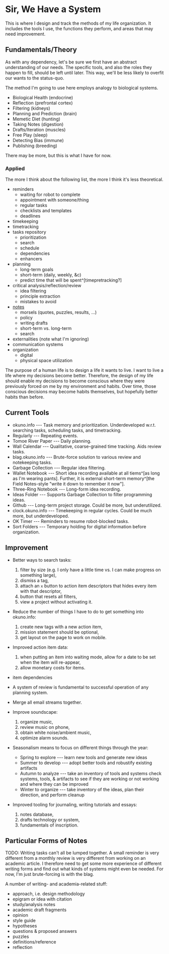 # Sir, We Have a System

This is where I design and track the methods of my life organization.
It includes the tools I use, the functions they perform, and areas that may need improvement.

## Fundamentals/Theory

As with any dependency, let's be sure we first have an abstract understanding of our needs.
The specific tools, and also the roles they happen to fill, should be left until later.
This way, we'll be less likely to overfit our wants to the status-quo.

The method I'm going to use here employs analogy to biological systems.

  * Biological Health (endocrine)
  * Reflection (prefrontal cortex)
  * Filtering (kidneys)
  * Planning and Prediction (brain)
  * Memetic Diet (hunting)
  * Taking Notes (digestion)
  * Drafts/Iteration (muscles)
  * Free Play (sleep)
  * Detecting Bias (immune)
  * Publishing (breeding)

There may be more, but this is what I have for now.

### Applied

The more I think about the following list, the more I think it's less theoretical.

  * reminders
      * waiting for robot to complete
      * appointment with someone/thing
      * regular tasks
      * checklists and templates
      * deadlines
  * timekeeping
  * timetracking
  * tasks repository
      * prioritization
      * search
      * schedule
      * dependencies
      * enhancers
  * planning
      * long-term goals
      * short-term (daily, weekly, &c)
      * predict time that will be spent^[timepretracking?]
  * critical analysis/reflection/review
      * idea filtering
      * principle extraction
      * mistakes to avoid
  * [notes](#Particular_Things_to_Keep_50)
      * morsels (quotes, puzzles, results, ...)
      * policy
      * writing drafts
      * short-term vs. long-term
      * search
  * externalities (note what I'm ignoring)
  * communication systems
  * organization
      * digital
      * physical space utilization

The purpose of a human life is to design a life it wants to live.
I want to live a life where my decisions become better.
Therefore, the design of my life should enable my decisions to become conscious where they were previously forced on me by my environment and habits.
Over time, those conscious decisions may become habits themselves, but hopefully better habits than before.

## Current Tools

  * okuno.info ---
        Task memory and prioritization.
        Underdeveloped w.r.t. searching tasks, scheduling tasks, and timetracking.
  * Regularly ---
        Repeating events.
  * Tomoe River Paper ---
        Daily planning.
  * Wall Calendar ---
        Qualitative, coarse-grained time tracking.
        Aids review tasks.
  * blag.okuno.info ---
        Brute-force solution to various review and notekeeping tasks.
  * Garbage Collection ---
        Regular idea filtering.
  * Wallet Notebook ---
        Short idea recording available at all tiems^[as long as I'm wearing pants].
        Further, it is external short-term memory^[the Field Notes-style "write it down to remember it now"].
  * Three-Ring Notebook ---
        Long-form idea recording.
  * Ideas Folder ---
        Supports Garbage Collection to filter programming ideas.
  * Github ---
        Long-term project storage.
        Could be more, but underutilized.
  * clock.okuno.info ---
        Timekeeping in regular cycles.
        Could be much more, but underdeveloped.
  * OK Timer ---
        Reminders to resume robot-blocked tasks.
  * Sort Folders ---
        Temporary holding for digital information before organization.

## Improvement

  * Better ways to search tasks:
    1. filter by size (e.g. I only have a little time vs. I can make progress on something large),
    2. dismiss a tag,
    3. attach an `x` button to action item descriptors that hides every item with that descriptor,
    4. button that resets all filters,
    5. view a project without activating it.
    
  * Reduce the number of things I have to do to get something into okuno.info:
    1. create new tags with a new action item,
    2. mission statement should be optional,
    3. get layout on the page to work on mobile.
    
  * Improved action item data:
    1. when putting an item into waiting mode, allow for a date to be set when the item will re-appear,
    2. allow monetary costs for items.
    
  * item dependencies
    
  * A system of review is fundamental to successful operation of any planning system.
    
  * Merge all email streams together.
    
  * Improve soundscape:
    1. organize music,
    2. review music on phone,
    3. obtain white noise/ambient music,
    4. optimize alarm sounds.
    
  * Seasonalism means to focus on different things through the year:
      * Spring to explore  --- learn new tools and generate new ideas
      * Summer to develop  --- adopt better tools and robustify existing artifacts
      * Autumn to analyze  --- take an inventory of tools and systems
      check systems, tools, & artifacts to see if they are working or not working and where they can be improved
      * Winter to organize --- take inventory of the ideas, plan their direction, and perform cleanup
    
  * Improved tooling for journaling, writing tutorials and essays:
    1. notes database,
    2. drafts technology or system,
    3. fundamentals of inscription.

## Particular Forms of Notes

TODO: Writing tasks can't all be lumped together.
A small reminder is very different from a monthly review is very different from working on an academic article.
I therefore need to get some more experience of different writing forms and find out what kinds of systems might even be needed.
For now, I'm just brute-forcing is with the blag.

A number of writing- and academia-related stuff:

  * approach, i.e. design methodology
  * epigram or idea with citation
  * study/analysis notes
  * academic draft fragments
  * opinion
  * style guide
  * hypotheses
  * questions & proposed answers
  * puzzles
  * definitions/reference
  * reflection